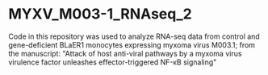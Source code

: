 # MYXV_M003-1_RNAseq_2
Code in this repository was used to analyze RNA-seq data from control and gene-deficient BLaER1 monocytes expressing myxoma virus M003.1; from the manuscript: "Attack of host anti-viral pathways by a myxoma virus virulence factor unleashes effector-triggered NF-κB signaling"
